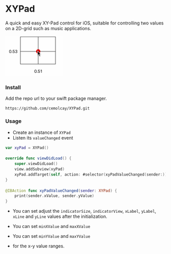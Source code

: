 # XYPad

A quick and easy XY-Pad control for iOS, suitable for controlling two values on a 2D-grid such as music applications.


![alt](https://github.com/cemolcay/XYPad/raw/main/xy.gif)


### Install

Add the repo url to your swift package manager.
```
https://github.com/cemolcay/XYPad.git
```

### Usage

* Create an instance of `XYPad`
* Listen its `valueChanged` event

``` swift
var xyPad = XYPad()

override func viewDidLoad() {
    super.viewDidLoad()
    view.addSubview(xyPad)
    xyPad.addTarget(self, action: #selector(xyPadValueChanged(sender:)), for: .valueChanged)
}

@IBAction func xyPadValueChanged(sender: XYPad) {
    print(sender.xValue, sender.yValue)
}
```

* You can set adjust the `indicatorSize`, `indicatorView`, `xLabel`, `yLabel`, `xLine` and `yLine` values after the initialization.

* You can set `minXValue` and `maxXValue` 
* You can set `minYValue` and `maxYValue` 
* for the x-y value ranges.